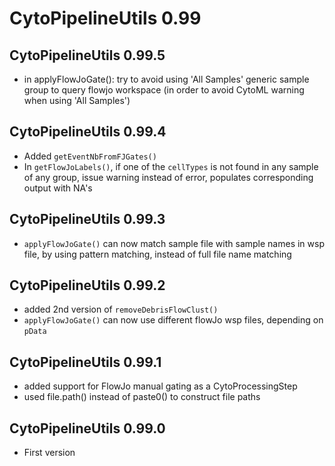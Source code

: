 # CytoPipelineUtils 0.99

## CytoPipelineUtils 0.99.5
- in applyFlowJoGate(): try to avoid using 'All Samples' generic sample group
to query flowjo workspace (in order to avoid CytoML warning when using 
'All Samples')

## CytoPipelineUtils 0.99.4
- Added `getEventNbFromFJGates()`
- In `getFlowJoLabels()`, if one of the `cellTypes` is not found in any sample 
of any group, issue warning instead of error, populates corresponding output 
with NA's

## CytoPipelineUtils 0.99.3
- `applyFlowJoGate()` can now match sample file with sample names in wsp file,
by using pattern matching, instead of full file name matching

## CytoPipelineUtils 0.99.2
- added 2nd version of `removeDebrisFlowClust()`
- `applyFlowJoGate()` can now use different flowJo wsp files, 
depending on `pData`

## CytoPipelineUtils 0.99.1

- added support for FlowJo manual gating as a CytoProcessingStep
- used file.path() instead of paste0() to construct file paths 

## CytoPipelineUtils 0.99.0

- First version
